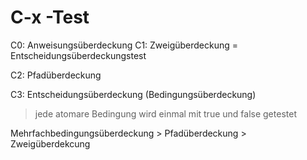 C-x -Test
=========

C0: Anweisungsüberdeckung
C1: Zweigüberdeckung = Entscheidungsüberdeckungstest

C2: Pfadüberdeckung

C3: Entscheidungsüberdeckung (Bedingungsüberdeckung)
> jede atomare Bedingung wird einmal mit true und false getestet

Mehrfachbedingungsüberdeckung > Pfadüberdeckung > Zweigüberdekcung 

